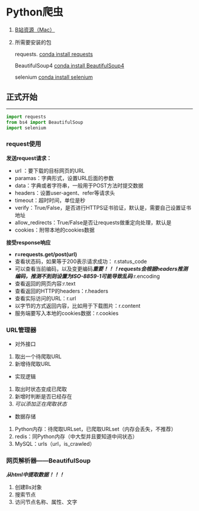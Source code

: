 # Python爬虫

1. [B站资源（Mac）](https://www.bilibili.com/video/BV1CY411f7yh?p=3&vd_source=01bf356a380fccf6ee22d6f71c17236a)

2. 所需要安装的包

   requests.        <u>conda install requests</u>

   BeautifulSoup4	<u>conda install BeautifulSoup4</u>

   selenium	<u>conda install selenium</u>

## 正式开始

***

```python
import requests
from bs4 import BeautifulSoup
import selenium
```

### request使用

**发送request请求：**

* url ：要下载的目标网页的URL
* paramas：字典形式，设置URL后面的参数
* data：字典或者字符串，一般用于POST方法时提交数据
* headers：设置user-agent、refer等请求头
* timeout：超时时间，单位是秒
* verify：True/False，是否进行HTTPS证书验证，默认是，需要自己设置证书地址
* allow_redirects：True/False是否让requests做重定向处理，默认是
* cookies：附带本地的cookies数据

**接受response响应**

* **r=requests.get/post(url)**
* 查看状态码，如果等于200表示请求成功： r.status_code
* 可以查看当前编码，以及变更编码***重要！！！requests会根据headers推测编码，推测不到则设置为ISO-8859-1可能导致乱码***:r.encoding
* 查看返回的网页内容:r.text
* 查看返回的HTTP的headers：r.headers
* 查看实际访问的URL：r.url
* 以字节的方式返回内容，比如用于下载图片：r.content
* 服务端要写入本地的cookies数据：r.cookies

### URL管理器

* 对外接口

1. 取出一个待爬取URL
2. 新增待爬取URL

* 实现逻辑

1. 取出时状态变成已爬取
2. 新增时判断是否已经存在
3. *可以添加正在爬取状态*

* 数据存储

1. Python内存：待爬取URLset，已爬取URLset（内存会丢失，不推荐）
2. redis：同Python内存（中大型并且要知道中间状态）
3. MySQL：urls（url，is_crawled）

### 网页解析器——BeautifulSoup

***从html中提取数据！！！***

1. 创建Bs对象
2. 搜索节点
3. 访问节点名称、属性、文字

